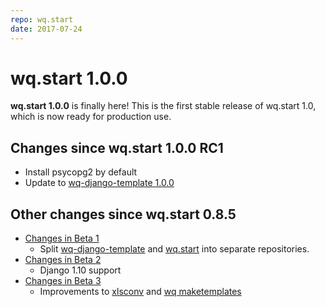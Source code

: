 ```yaml
---
repo: wq.start
date: 2017-07-24
---
```


# wq.start 1.0.0

**wq.start 1.0.0** is finally here!  This is the first stable release of wq.start 1.0, which is now ready for production use. 

## Changes since wq.start 1.0.0 RC1

* Install psycopg2 by default
* Update to [wq-django-template 1.0.0](./wq-django-template-1.0.0.md)

##  Other changes since wq.start 0.8.5

* [Changes in Beta 1](./wq.create-1.0.0b1.md)
  * Split [wq-django-template](https://github.com/wq/wq-django-template) and [wq.start](https://github.com/wq/wq.start) into separate repositories.
* [Changes in Beta 2](./wq.create-1.0.0b2.md)
  * Django 1.10 support
* [Changes in Beta 3](./wq.create-1.0.0b3.md)
  * Improvements to [xlsconv](https://github.com/wq/xlsform-converter) and [wq maketemplates](https://github.com/sheppard/django-mustache)
